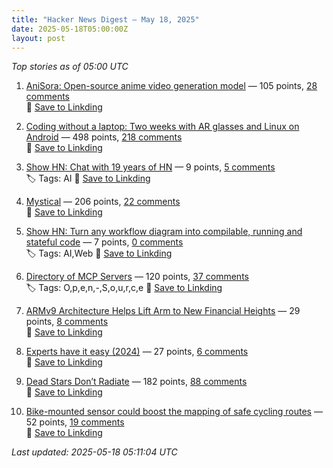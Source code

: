 ```yaml
---
title: "Hacker News Digest – May 18, 2025"
date: 2025-05-18T05:00:00Z
layout: post
---
```


*Top stories as of 05:00 UTC*

1. [AniSora: Open-source anime video generation model](https://komiko.app/video/AniSora) — 105 points, [28 comments](https://news.ycombinator.com/item?id=44017913)  
   🔗 [Save to Linkding](https://bookmark.syazarilasyraf.com/bookmarks/new?url=https%3A%2F%2Fkomiko.app%2Fvideo%2FAniSora&title=AniSora%3A%20Open-source%20anime%20video%20generation%20model&tags=)

2. [Coding without a laptop: Two weeks with AR glasses and Linux on Android](https://holdtherobot.com/blog/2025/05/11/linux-on-android-with-ar-glasses/) — 498 points, [218 comments](https://news.ycombinator.com/item?id=43985513)  
   🔗 [Save to Linkding](https://bookmark.syazarilasyraf.com/bookmarks/new?url=https%3A%2F%2Fholdtherobot.com%2Fblog%2F2025%2F05%2F11%2Flinux-on-android-with-ar-glasses%2F&title=Coding%20without%20a%20laptop%3A%20Two%20weeks%20with%20AR%20glasses%20and%20Linux%20on%20Android&tags=)

3. [Show HN: Chat with 19 years of HN](https://app.camelai.com/log-in?next=/hn/) — 9 points, [5 comments](https://news.ycombinator.com/item?id=44018886)  
   🏷️ Tags: AI
   🔗 [Save to Linkding](https://bookmark.syazarilasyraf.com/bookmarks/new?url=https%3A%2F%2Fapp.camelai.com%2Flog-in%3Fnext%3D%2Fhn%2F&title=Show%20HN%3A%20Chat%20with%2019%20years%20of%20HN&tags=AI)

4. [Mystical](https://suberic.net/~dmm/projects/mystical/README.html) — 206 points, [22 comments](https://news.ycombinator.com/item?id=44016037)  
   🔗 [Save to Linkding](https://bookmark.syazarilasyraf.com/bookmarks/new?url=https%3A%2F%2Fsuberic.net%2F~dmm%2Fprojects%2Fmystical%2FREADME.html&title=Mystical&tags=)

5. [Show HN: Turn any workflow diagram into compilable, running and stateful code](https://workflows.diagrid.io/) — 7 points, [0 comments](https://news.ycombinator.com/item?id=43987367)  
   🏷️ Tags: AI,Web
   🔗 [Save to Linkding](https://bookmark.syazarilasyraf.com/bookmarks/new?url=https%3A%2F%2Fworkflows.diagrid.io%2F&title=Show%20HN%3A%20Turn%20any%20workflow%20diagram%20into%20compilable%2C%20running%20and%20stateful%20code&tags=AI,Web)

6. [Directory of MCP Servers](https://github.com/chatmcp/mcpso) — 120 points, [37 comments](https://news.ycombinator.com/item?id=44016336)  
   🏷️ Tags: O,p,e,n,-,S,o,u,r,c,e
   🔗 [Save to Linkding](https://bookmark.syazarilasyraf.com/bookmarks/new?url=https%3A%2F%2Fgithub.com%2Fchatmcp%2Fmcpso&title=Directory%20of%20MCP%20Servers&tags=O,p,e,n,-,S,o,u,r,c,e)

7. [ARMv9 Architecture Helps Lift Arm to New Financial Heights](https://www.nextplatform.com/2025/05/12/armv9-architecture-helps-lift-arm-to-new-financial-heights/) — 29 points, [8 comments](https://news.ycombinator.com/item?id=43982495)  
   🔗 [Save to Linkding](https://bookmark.syazarilasyraf.com/bookmarks/new?url=https%3A%2F%2Fwww.nextplatform.com%2F2025%2F05%2F12%2Farmv9-architecture-helps-lift-arm-to-new-financial-heights%2F&title=ARMv9%20Architecture%20Helps%20Lift%20Arm%20to%20New%20Financial%20Heights&tags=)

8. [Experts have it easy (2024)](https://boydkane.com/essays/experts) — 27 points, [6 comments](https://news.ycombinator.com/item?id=44018301)  
   🔗 [Save to Linkding](https://bookmark.syazarilasyraf.com/bookmarks/new?url=https%3A%2F%2Fboydkane.com%2Fessays%2Fexperts&title=Experts%20have%20it%20easy%20%282024%29&tags=)

9. [Dead Stars Don’t Radiate](https://johncarlosbaez.wordpress.com/2025/05/17/dead-stars-dont-radiate-and-shrink/) — 182 points, [88 comments](https://news.ycombinator.com/item?id=44015872)  
   🔗 [Save to Linkding](https://bookmark.syazarilasyraf.com/bookmarks/new?url=https%3A%2F%2Fjohncarlosbaez.wordpress.com%2F2025%2F05%2F17%2Fdead-stars-dont-radiate-and-shrink%2F&title=Dead%20Stars%20Don%E2%80%99t%20Radiate&tags=)

10. [Bike-mounted sensor could boost the mapping of safe cycling routes](https://newatlas.com/bicycles/proxicycle-bicycle-sensor-safe-cycling-routes/) — 52 points, [19 comments](https://news.ycombinator.com/item?id=43983196)  
   🔗 [Save to Linkding](https://bookmark.syazarilasyraf.com/bookmarks/new?url=https%3A%2F%2Fnewatlas.com%2Fbicycles%2Fproxicycle-bicycle-sensor-safe-cycling-routes%2F&title=Bike-mounted%20sensor%20could%20boost%20the%20mapping%20of%20safe%20cycling%20routes&tags=)


_Last updated: 2025-05-18 05:11:04 UTC_
